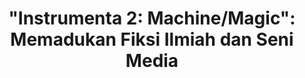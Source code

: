 ---
title: '"Instrumenta 2: Machine/Magic": Memadukan Fiksi Ilmiah dan Seni Media'
headline: "Direktorat Jenderal Kebudayaan Kementerian Pendidikan dan Kebudayaan menyelenggarakan festival seni media berskala Internasional bertajuk Instrumenta 2: Machine/Magic yang akan berlangsung 23 Oktober hingga 19 November 2019 diGedung Galeri Nasional, Jakarta."
redir: https://edukasi.kompas.com/read/2019/10/24/21574761/instrumenta-2-machine-magic-memadukan-fiksi-ilmiah-dan-seni-media?utm_source=dlvr.it&utm_medium=twitter.
source: "Kompas.com / Yohanes Enggar Harususilo"
---